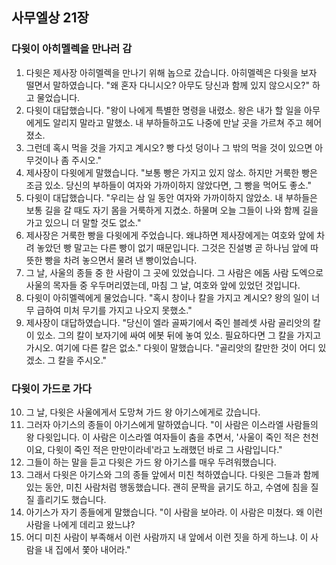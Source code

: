 ## 사무엘상 21장

### 다윗이 아히멜렉을 만나러 감
1. 다윗은 제사장 아히멜렉을 만나기 위해 놉으로 갔습니다. 아히멜렉은 다윗을 보자 떨면서 말하였습니다. "왜 혼자 다니시오? 아무도 당신과 함께 있지 않으시오?" 하고 물었습니다.
2. 다윗이 대답했습니다. "왕이 나에게 특별한 명령을 내렸소. 왕은 내가 할 일을 아무에게도 알리지 말라고 말했소. 내 부하들하고도 나중에 만날 곳을 가르쳐 주고 헤어졌소.
3. 그런데 혹시 먹을 것을 가지고 계시오? 빵 다섯 덩이나 그 밖의 먹을 것이 있으면 아무것이나 좀 주시오."
4. 제사장이 다윗에게 말했습니다. "보통 빵은 가지고 있지 않소. 하지만 거룩한 빵은 조금 있소. 당신의 부하들이 여자와 가까이하지 않았다면, 그 빵을 먹어도 좋소."
5. 다윗이 대답했습니다. "우리는 삼 일 동안 여자와 가까이하지 않았소. 내 부하들은 보통 길을 갈 때도 자기 몸을 거룩하게 지켰소. 하물며 오늘 그들이 나와 함께 길을 가고 있으니 더 말할 것도 없소."
6. 제사장은 거룩한 빵을 다윗에게 주었습니다. 왜냐하면 제사장에게는 여호와 앞에 차려 놓았던 빵 말고는 다른 빵이 없기 때문입니다. 그것은 진설병 곧 하나님 앞에 따뜻한 빵을 차려 놓으면서 물려 낸 빵이었습니다.
7. 그 날, 사울의 종들 중 한 사람이 그 곳에 있었습니다. 그 사람은 에돔 사람 도엑으로 사울의 목자들 중 우두머리였는데, 마침 그 날, 여호와 앞에 있었던 것입니다.
8. 다윗이 아히멜렉에게 물었습니다. "혹시 창이나 칼을 가지고 계시오? 왕의 일이 너무 급하여 미처 무기를 가지고 나오지 못했소."
9. 제사장이 대답하였습니다. "당신이 엘라 골짜기에서 죽인 블레셋 사람 골리앗의 칼이 있소. 그의 칼이 보자기에 싸여 에봇 뒤에 놓여 있소. 필요하다면 그 칼을 가지고 가시오. 여기에 다른 칼은 없소." 다윗이 말했습니다. "골리앗의 칼만한 것이 어디 있겠소. 그 칼을 주시오."
### 다윗이 가드로 가다
10. 그 날, 다윗은 사울에게서 도망쳐 가드 왕 아기스에게로 갔습니다.
11. 그러자 아기스의 종들이 아기스에게 말하였습니다. "이 사람은 이스라엘 사람들의 왕 다윗입니다. 이 사람은 이스라엘 여자들이 춤을 추면서, '사울이 죽인 적은 천천이요, 다윗이 죽인 적은 만만이라네'라고 노래했던 바로 그 사람입니다."
12. 그들이 하는 말을 듣고 다윗은 가드 왕 아기스를 매우 두려워했습니다.
13. 그래서 다윗은 아기스와 그의 종들 앞에서 미친 척하였습니다. 다윗은 그들과 함께 있는 동안, 미친 사람처럼 행동했습니다. 괜히 문짝을 긁기도 하고, 수염에 침을 질질 흘리기도 했습니다.
14. 아기스가 자기 종들에게 말했습니다. "이 사람을 보아라. 이 사람은 미쳤다. 왜 이런 사람을 나에게 데리고 왔느냐?
15. 어디 미친 사람이 부족해서 이런 사람까지 내 앞에서 이런 짓을 하게 하느냐. 이 사람을 내 집에서 쫓아 내어라."